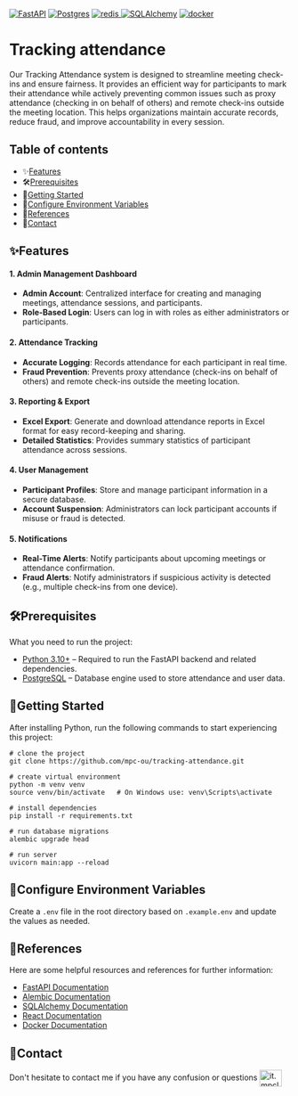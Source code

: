 <a href="https://fastapi.tiangolo.com/"><img alt="FastAPI" src="https://img.shields.io/badge/FastAPI-009688?style=for-the-badge&logo=fastapi&logoColor=white"></a>
<a href="https://www.postgresql.org/"><img alt="Postgres" src="https://img.shields.io/badge/Postgres-316192?style=for-the-badge&logo=postgresql&logoColor=white"></a>
<a href="https://redis.io/"><img src="https://img.shields.io/badge/redis-%23DD0031.svg?style=for-the-badge&logo=redis&logoColor=white" alt="redis" > </a>
<a href="https://www.sqlalchemy.org/"><img alt="SQLAlchemy" src="https://img.shields.io/badge/SQLAlchemy-D71F00?style=for-the-badge&logo=sqlalchemy&logoColor=white"/></a>
<a href="https://www.docker.com/"><img src="https://img.shields.io/badge/docker-%230db7ed.svg?style=for-the-badge&logo=docker&logoColor=white" alt="docker" > </a>

# Tracking attendance

Our Tracking Attendance system is designed to streamline meeting check-ins and ensure fairness. It provides an efficient way for participants to mark their attendance while actively preventing common issues such as proxy attendance (checking in on behalf of others) and remote check-ins outside the meeting location. This helps organizations maintain accurate records, reduce fraud, and improve accountability in every session.


## Table of contents
* ✨[Features](#features)
* 🛠️[Prerequisites](#prerequisites)
* 🚀[Getting Started](#getting-started)
* 🔧[Configure Environment Variables](#configure-environment-variables)
* 🔗[References](#references)
* 📧[Contact](#contact)

## ✨Features

#### 1. Admin Management Dashboard  
- **Admin Account**: Centralized interface for creating and managing meetings, attendance sessions, and participants.  
- **Role-Based Login**: Users can log in with roles as either administrators or participants.  

#### 2. Attendance Tracking  
- **Accurate Logging**: Records attendance for each participant in real time.  
- **Fraud Prevention**: Prevents proxy attendance (check-ins on behalf of others) and remote check-ins outside the meeting location.  

#### 3. Reporting & Export  
- **Excel Export**: Generate and download attendance reports in Excel format for easy record-keeping and sharing.  
- **Detailed Statistics**: Provides summary statistics of participant attendance across sessions.  

#### 4. User Management  
- **Participant Profiles**: Store and manage participant information in a secure database.  
- **Account Suspension**: Administrators can lock participant accounts if misuse or fraud is detected.  

#### 5. Notifications  
- **Real-Time Alerts**: Notify participants about upcoming meetings or attendance confirmation.  
- **Fraud Alerts**: Notify administrators if suspicious activity is detected (e.g., multiple check-ins from one device).  

## 🛠️Prerequisites
What you need to run the project:  

- [Python 3.10+](https://www.python.org/downloads/) – Required to run the FastAPI backend and related dependencies.  
- [PostgreSQL](https://www.postgresql.org/download/) – Database engine used to store attendance and user data.  

## 🚀Getting Started
After installing Python, run the following commands to start experiencing this project:

```shell
# clone the project
git clone https://github.com/mpc-ou/tracking-attendance.git

# create virtual environment
python -m venv venv
source venv/bin/activate   # On Windows use: venv\Scripts\activate

# install dependencies
pip install -r requirements.txt

# run database migrations
alembic upgrade head

# run server
uvicorn main:app --reload
```
## 🔧Configure Environment Variables

Create a `.env` file in the root directory based on `.example.env` and update the values as needed.

## 🔗References
Here are some helpful resources and references for further information:
- [FastAPI Documentation](https://fastapi.tiangolo.com/)
- [Alembic Documentation](https://alembic.sqlalchemy.org/)
- [SQLAlchemy Documentation](https://docs.sqlalchemy.org/)
- [React Documentation](https://react.dev/)
- [Docker Documentation](https://docs.docker.com/)


## 📧Contact
Don't hesitate to contact me if you have any confusion or questions
<a href="mailto:it.mpclub@ou.edu.vn" target="_blank">
  <img align="center" src="https://img.icons8.com/color/48/000000/gmail--v2.png" alt="it.mpclub@ou.edu.vn" height="30" width="40">
</a>
